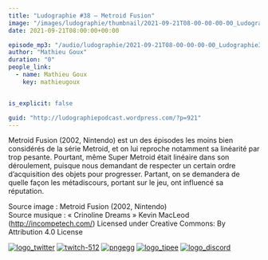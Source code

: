 ```yaml
---
title: "Ludographie #38 – Metroid Fusion"
image: "/images/ludographie/thumbnail/2021-09-21T08-00-00-00-00_Ludographie38MetroidFusion.jpg"
date: 2021-09-21T08:00:00+00:00

episode_mp3: "/audio/ludographie/2021-09-21T08-00-00-00-00_Ludographie38MetroidFusion.mp3"
author: "Mathieu Goux"
duration: "0"
people_link: 
  - name: Mathieu Goux
    key: mathieugoux


is_explicit: false

guid: "http://ludographiepodcast.wordpress.com/?p=921"
---
```


<PodcastHeader/>

<!-- ECRIRE LA DESCRIPTION DE L'EPISODE SOUS CETTE LIGNE -->
<p>Metroid Fusion (2002, Nintendo) est un des épisodes les moins bien considérés de la série&nbsp;Metroid, et on lui reproche notamment sa linéarité par trop pesante. Pourtant, même&nbsp;Super Metroid était linéaire dans son déroulement, puisque nous demandant de respecter un certain ordre d’acquisition des objets pour progresser. Partant, on se demandera de quelle façon les métadiscours, portant sur le jeu, ont influencé sa réputation. <br></p>
<p></p>
<a href="" rel="nofollow"></a>
 
<p>Source image : Metroid Fusion (2002, Nintendo)<br>Source musique : «&nbsp;Crinoline Dreams&nbsp;» Kevin MacLeod (<a title="http://incompetech.com/" href="http://incompetech.com/" rel="nofollow">http://incompetech.com/</a>) Licensed under Creative Commons: By Attribution 4.0 License</p>


<tr>
<td><a href="https://twitter.com/Gouximan" rel="nofollow"><img src="/resources/ludographie/2021-09-21T08-00-00-00-00_Ludographie38MetroidFusion/logo_twitter-1.png" alt="logo_twitter"></a></td>
<td><a href="https://www.twitch.tv/mathieugoux" rel="nofollow"><img src="/resources/ludographie/2021-09-21T08-00-00-00-00_Ludographie38MetroidFusion/twitch-512-1.png" alt="twitch-512"></a></td>
<td><a href="https://www.youtube.com/user/MattTheFatalifieur/videos" rel="nofollow"><img src="/resources/ludographie/2021-09-21T08-00-00-00-00_Ludographie38MetroidFusion/pngegg.png" alt="pngegg"></a></td>
<td><a href="http://fr.tipeee.com/calvinball" rel="nofollow"><img src="/resources/ludographie/2021-09-21T08-00-00-00-00_Ludographie38MetroidFusion/logo_tipee-1.png" alt="logo_tipee"></a></td>
<td><a href="https://discord.com/invite/4RnA9v7" rel="nofollow"><img src="/resources/ludographie/2021-09-21T08-00-00-00-00_Ludographie38MetroidFusion/logo_discord-1.png" alt="logo_discord"></a></td>
</tr>




<p></p>



